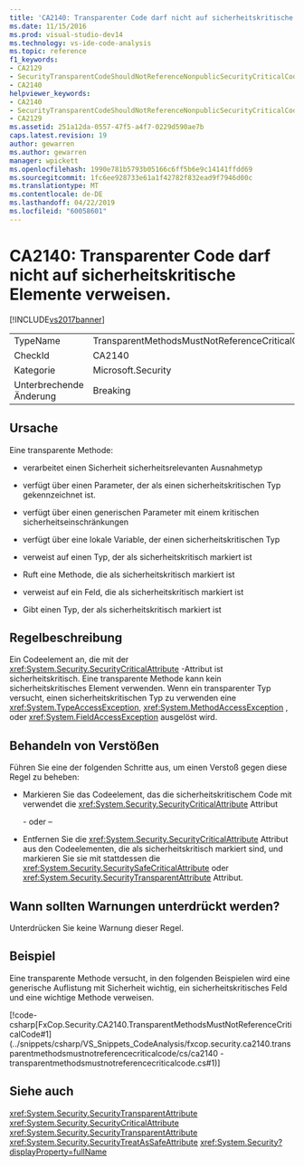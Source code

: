 ```yaml
---
title: 'CA2140: Transparenter Code darf nicht auf sicherheitskritische Elemente verweisen | Microsoft-Dokumentation'
ms.date: 11/15/2016
ms.prod: visual-studio-dev14
ms.technology: vs-ide-code-analysis
ms.topic: reference
f1_keywords:
- CA2129
- SecurityTransparentCodeShouldNotReferenceNonpublicSecurityCriticalCode
- CA2140
helpviewer_keywords:
- CA2140
- SecurityTransparentCodeShouldNotReferenceNonpublicSecurityCriticalCode
- CA2129
ms.assetid: 251a12da-0557-47f5-a4f7-0229d590ae7b
caps.latest.revision: 19
author: gewarren
ms.author: gewarren
manager: wpickett
ms.openlocfilehash: 1990e781b5793b05166c6ff5b6e9c14141ffdd69
ms.sourcegitcommit: 1fc6ee928733e61a1f42782f832ead9f7946d00c
ms.translationtype: MT
ms.contentlocale: de-DE
ms.lasthandoff: 04/22/2019
ms.locfileid: "60058601"
---
```

# <a name="ca2140-transparent-code-must-not-reference-security-critical-items"></a>CA2140: Transparenter Code darf nicht auf sicherheitskritische Elemente verweisen.
[!INCLUDE[vs2017banner](../includes/vs2017banner.md)]

|||
|-|-|
|TypeName|TransparentMethodsMustNotReferenceCriticalCode|
|CheckId|CA2140|
|Kategorie|Microsoft.Security|
|Unterbrechende Änderung|Breaking|

## <a name="cause"></a>Ursache
 Eine transparente Methode:

- verarbeitet einen Sicherheit sicherheitsrelevanten Ausnahmetyp

- verfügt über einen Parameter, der als einen sicherheitskritischen Typ gekennzeichnet ist.

- verfügt über einen generischen Parameter mit einem kritischen sicherheitseinschränkungen

- verfügt über eine lokale Variable, der einen sicherheitskritischen Typ

- verweist auf einen Typ, der als sicherheitskritisch markiert ist

- Ruft eine Methode, die als sicherheitskritisch markiert ist

- verweist auf ein Feld, die als sicherheitskritisch markiert ist

- Gibt einen Typ, der als sicherheitskritisch markiert ist

## <a name="rule-description"></a>Regelbeschreibung
 Ein Codeelement an, die mit der <xref:System.Security.SecurityCriticalAttribute> -Attribut ist sicherheitskritisch. Eine transparente Methode kann kein sicherheitskritisches Element verwenden. Wenn ein transparenter Typ versucht, einen sicherheitskritischen Typ zu verwenden eine <xref:System.TypeAccessException>, <xref:System.MethodAccessException> , oder <xref:System.FieldAccessException> ausgelöst wird.

## <a name="how-to-fix-violations"></a>Behandeln von Verstößen
 Führen Sie eine der folgenden Schritte aus, um einen Verstoß gegen diese Regel zu beheben:

- Markieren Sie das Codeelement, das die sicherheitskritischem Code mit verwendet die <xref:System.Security.SecurityCriticalAttribute> Attribut

     \- oder –

- Entfernen Sie die <xref:System.Security.SecurityCriticalAttribute> Attribut aus den Codeelementen, die als sicherheitskritisch markiert sind, und markieren Sie sie mit stattdessen die <xref:System.Security.SecuritySafeCriticalAttribute> oder <xref:System.Security.SecurityTransparentAttribute> Attribut.

## <a name="when-to-suppress-warnings"></a>Wann sollten Warnungen unterdrückt werden?
 Unterdrücken Sie keine Warnung dieser Regel.

## <a name="example"></a>Beispiel
 Eine transparente Methode versucht, in den folgenden Beispielen wird eine generische Auflistung mit Sicherheit wichtig, ein sicherheitskritisches Feld und eine wichtige Methode verweisen.

 [!code-csharp[FxCop.Security.CA2140.TransparentMethodsMustNotReferenceCriticalCode#1](../snippets/csharp/VS_Snippets_CodeAnalysis/fxcop.security.ca2140.transparentmethodsmustnotreferencecriticalcode/cs/ca2140 - transparentmethodsmustnotreferencecriticalcode.cs#1)]

## <a name="see-also"></a>Siehe auch
 <xref:System.Security.SecurityTransparentAttribute> <xref:System.Security.SecurityCriticalAttribute>
 <xref:System.Security.SecurityTransparentAttribute>
 <xref:System.Security.SecurityTreatAsSafeAttribute>
 <xref:System.Security?displayProperty=fullName>
